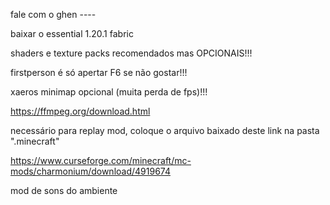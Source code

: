 fale com o ghen ----

baixar o essential 1.20.1 fabric

shaders e texture packs recomendados mas OPCIONAIS!!!

firstperson é só apertar F6 se não gostar!!!

xaeros minimap opcional (muita perda de fps)!!!


https://ffmpeg.org/download.html

necessário para replay mod, coloque o arquivo baixado deste link na pasta ".minecraft"

https://www.curseforge.com/minecraft/mc-mods/charmonium/download/4919674

mod de sons do ambiente
